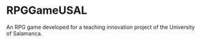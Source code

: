 # RPGGameUSAL
An RPG game developed for a teaching innovation project of the University of Salamanca.
